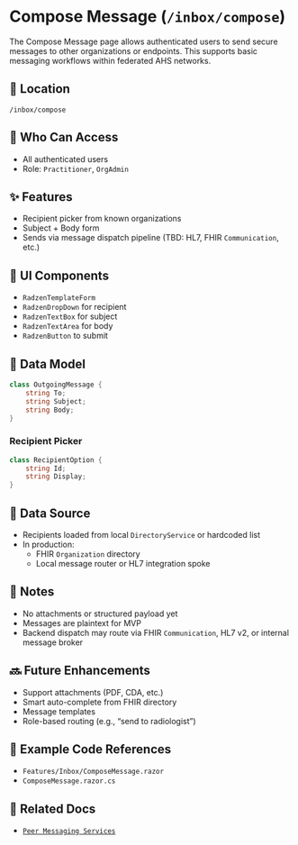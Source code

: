 # Compose Message (`/inbox/compose`)

The Compose Message page allows authenticated users to send secure messages to other organizations or endpoints. This supports basic messaging workflows within federated AHS networks.

## 📍 Location

`/inbox/compose`

## 👥 Who Can Access

- All authenticated users  
- Role: `Practitioner`, `OrgAdmin`

## ✨ Features

- Recipient picker from known organizations
- Subject + Body form
- Sends via message dispatch pipeline (TBD: HL7, FHIR `Communication`, etc.)

## 🧱 UI Components

- `RadzenTemplateForm`
- `RadzenDropDown` for recipient
- `RadzenTextBox` for subject
- `RadzenTextArea` for body
- `RadzenButton` to submit

## 🔌 Data Model

```csharp
class OutgoingMessage {
    string To;
    string Subject;
    string Body;
}
```

### Recipient Picker

```csharp
class RecipientOption {
    string Id;
    string Display;
}
```

## 🔄 Data Source

- Recipients loaded from local `DirectoryService` or hardcoded list
- In production:
  - FHIR `Organization` directory
  - Local message router or HL7 integration spoke

## 🔐 Notes

- No attachments or structured payload yet
- Messages are plaintext for MVP
- Backend dispatch may route via FHIR `Communication`, HL7 v2, or internal message broker

## 🔜 Future Enhancements

- Support attachments (PDF, CDA, etc.)
- Smart auto-complete from FHIR directory
- Message templates
- Role-based routing (e.g., “send to radiologist”)

## 🧪 Example Code References

- `Features/Inbox/ComposeMessage.razor`
- `ComposeMessage.razor.cs`
## 📂 Related Docs

- [`Peer Messaging Services`](../../server/peer-messaging.md)

